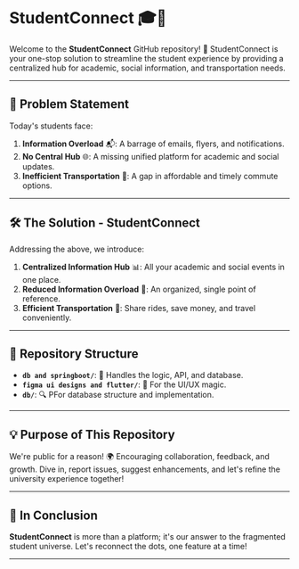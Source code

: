 # StudentConnect 🎓🔗

Welcome to the **StudentConnect** GitHub repository! 🚀 StudentConnect is your one-stop solution to streamline the student experience by providing a centralized hub for academic, social information, and transportation needs.

---

## 📌 Problem Statement

Today's students face:

1. **Information Overload** 📬: A barrage of emails, flyers, and notifications.
2. **No Central Hub** 🌐: A missing unified platform for academic and social updates.
3. **Inefficient Transportation** 🚗: A gap in affordable and timely commute options.

---

## 🛠 The Solution - StudentConnect

Addressing the above, we introduce:

1. **Centralized Information Hub** 📊: All your academic and social events in one place.
2. **Reduced Information Overload** 🍃: An organized, single point of reference.
3. **Efficient Transportation** 🚕: Share rides, save money, and travel conveniently.

---

## 📂 Repository Structure

- **`db and springboot/`**: 🧠 Handles the logic, API, and database.
- **`figma ui designs and flutter/`**: 🎨 For the UI/UX magic.
- **`db/`**: 🔍 PFor database structure and implementation.

---

## 💡 Purpose of This Repository

We're public for a reason! 🌍 Encouraging collaboration, feedback, and growth. Dive in, report issues, suggest enhancements, and let's refine the university experience together!

---

## 🏁 In Conclusion

**StudentConnect** is more than a platform; it's our answer to the fragmented student universe. Let's reconnect the dots, one feature at a time!

---



